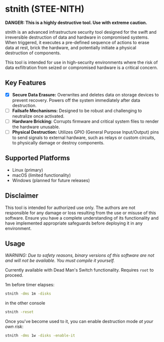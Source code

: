 # stnith (STEE-NITH)

**DANGER: This is a highly destructive tool. Use with extreme caution.**

stnith is an advanced infrastructure security tool designed for the swift and irreversible destruction of data and hardware in compromised systems.
When triggered, it executes a pre-defined sequence of actions to erase data at rest, brick the hardware, and potentially initiate a physical destruction of components.

This tool is intended for use in high-security environments where the risk of data exfiltration from seized or compromised hardware is a critical concern.

## Key Features

- [x] **Secure Data Erasure:** Overwrites and deletes data on storage devices to prevent recovery. Powers off the system immediately after data destruction.
- [ ] **Failsafe Mechanisms:** Designed to be robust and challenging to neutralize once activated.
- [ ] **Hardware Bricking:** Corrupts firmware and critical system files to render the hardware unusable.
- [ ] **Physical Destruction:** Utilizes GPIO (General Purpose Input/Output) pins to send signals to external hardware, such as relays or custom circuits, to physically damage or destroy components.

## Supported Platforms

- Linux (primary)
- macOS (limited functionality)
- Windows (planned for future releases)

## Disclaimer

This tool is intended for authorized use only. The authors are not responsible for any damage or loss resulting from the use or misuse of this software.
Ensure you have a complete understanding of its functionality and have implemented appropriate safeguards before deploying it in any environment.

## Usage

*WARNING: Due to safety reasons, binary versions of this software are not and will not be available. You must compile it yourself.*

Currently available with Dead Man's Switch functionality. Requires `root` to proceed.

1m before timer elapses:

```bash
stnith -dms 1m -disks
```

in the other console

```bash
stnith -reset
```

Once you've become used to it, you can enable destruction mode *at your own risk*:

```bash
stnith -dms 1w -disks -enable-it    
```

